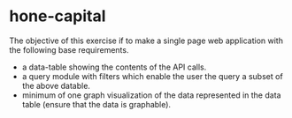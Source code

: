 # hone-capital
The objective of this exercise if to make a single page web application with the following base requirements.

 

- a data-table showing the contents of the API calls.
- a query module with filters which enable the user the query a subset of the above datable.
- minimum of one graph visualization of the data represented in the data table (ensure that the data is graphable).
